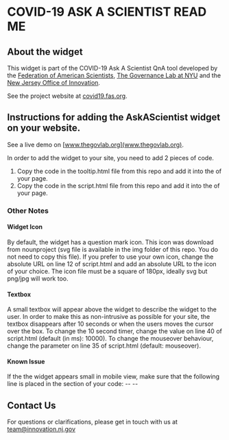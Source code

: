 # COVID-19 ASK A SCIENTIST READ ME
## About the widget

This widget is part of the COVID-19 Ask A Scientist QnA tool developed by the [Federation of American Scientists](www.fas.org), [The Governance Lab at NYU](www.thegovlab.org) and the [New Jersey Office of Innovation](www.innovation.nj.gov). 

See the project website at [covid19.fas.org](www.covid19.fas.org).

## Instructions for adding the AskAScientist widget on your website.

See a live demo on [www.thegovlab.org](www.thegovlab.org).

In order to add the widget to your site, you need to add 2 pieces of code.
1. Copy the code in the tooltip.html file from this repo and add it into the <body> of your page.
2. Copy the code in the script.html file from this repo and add it into the <head> of your page. 

### Other Notes

#### Widget Icon
By default, the widget has a question mark icon. This icon was download from nounproject (svg file is available in the img folder of this repo. You do not need to copy this file). If you prefer to use your own icon, change the absolute URL on line 12 of script.html and add an absolute URL to the icon of your choice. The icon file must be a square of 180px, ideally svg but png/jpg will work too. 

#### Textbox
A small textbox will appear above the widget to describe the widget to the user. In order to make this as non-intrusive as possible for your site, the textbox disappears after 10 seconds or when the users moves the cursor over the box. 
To change the 10 second timer, change the value on line 40 of script.html (default (in ms): 10000).
To change the mouseover behaviour, change the parameter on line 35 of script.html (default: mouseover). 

#### Known Issue
If the the widget appears small in mobile view, make sure that the following line is placed in the <head> section of your code:
-- <meta name="viewport" content="width=device-width, initial-scale=1"> --

## Contact Us
For questions or clarifications, please get in touch with us at team@innovation.nj.gov

